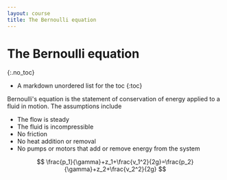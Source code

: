 ```yaml
---
layout: course
title: The Bernoulli equation
---
```


# The Bernoulli equation
{:.no_toc}

* A markdown unordered list for the toc
{:toc}

Bernoulli's equation is the statement of conservation of energy applied to a fluid in motion.  The assumptions include

+ The flow is steady
+ The fluid is incompressible
+ No friction
+ No heat addition or removal
+ No pumps or motors that add or remove energy from the system  

$$
\frac{p_1}{\gamma}+z_1+\frac{v_1^2}{2g}=\frac{p_2}{\gamma}+z_2+\frac{v_2^2}{2g}
$$
